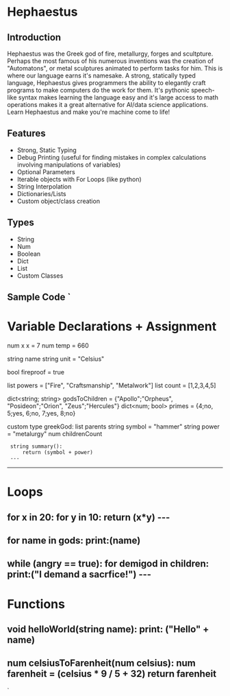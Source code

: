 # Hephaestus
## Introduction
Hephaestus was the Greek god of fire, metallurgy, forges and scultpture. Perhaps the most famous of his numerous inventions was the creation of "Automatons", or metal sculptures animated to perform tasks for him. This is where our language earns it's namesake. A strong, statically typed language, Hephaestus gives programmers the ability to elegantly craft programs to make computers do the work for them. It's pythonic speech-like syntax makes learning the language easy and it's large access to math operations makes it a great alternative for AI/data science applications. Learn Hephaestus and make you're machine come to life!

## Features
- Strong, Static Typing
- Debug Printing (useful for finding mistakes in complex calculations involving manipulations of variables)
- Optional Parameters
- Iterable objects with For Loops (like python)
- String Interpolation
- Dictionaries/Lists
- Custom object/class creation

## Types
- String
- Num
- Boolean
- Dict
- List
- Custom Classes

## Sample Code `
 # Variable Declarations + Assignment
 num x
 x = 7
 num temp = 660

 string name
 string unit = "Celsius"

 bool fireproof = true

 list<string> powers = ["Fire", "Craftsmanship", "Metalwork"]
 list<num> count = [1,2,3,4,5]

 dict<string; string> godsToChildren = {"Apollo";"Orpheus", "Posideon";"Orion", "Zeus";"Hercules"}
 dict<num; bool> primes = {4;no, 5;yes, 6;no, 7;yes, 8;no}

 custom type greekGod:
     list<string> parents
     string symbol = "hammer"
     string power = "metalurgy"
     num childrenCount
     
     string summary():
         return (symbol + power)
     ---
 ---

 # Loops

 for x in 20:
     for y in 10:
         return (x*y)
     ---
 ---

 for name in gods:
     print:(name)
 ---

 while (angry == true):
     for demigod in children:
         print:("I demand a sacrfice!")
     ---
 ---

 # Functions
 
 void helloWorld(string name):
     print: ("Hello" + name)
 ---
 
 num celsiusToFarenheit(num celsius):
     num farenheit = (celsius * 9 / 5 + 32)
     return farenheit
 ---
 `

